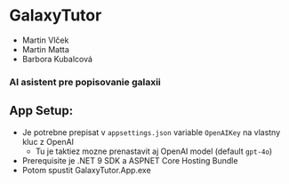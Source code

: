 # GalaxyTutor

- Martin Vlček
- Martin Matta
- Barbora Kubalcová

### AI asistent pre popisovanie galaxii


## App Setup:
- Je potrebne prepisat v `appsettings.json` variable `OpenAIKey` na vlastny kluc z OpenAI
  - Tu je taktiez mozne prenastavit aj OpenAI model (default `gpt-4o`)
- Prerequisite je .NET 9 SDK a ASPNET Core Hosting Bundle
- Potom spustit GalaxyTutor.App.exe